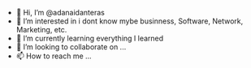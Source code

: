 - 👋 Hi, I’m @adanaidanteras
- 👀 I’m interested in i dont know mybe businness, Software, Network, Marketing, etc.
- 🌱 I’m currently learning everything I learned
- 💞️ I’m looking to collaborate on ...
- 📫 How to reach me ...

<!---
adanaidanteras/adanaidanteras is a ✨ special ✨ repository because its `README.md` (this file) appears on your GitHub profile.
You can click the Preview link to take a look at your changes.
--->
